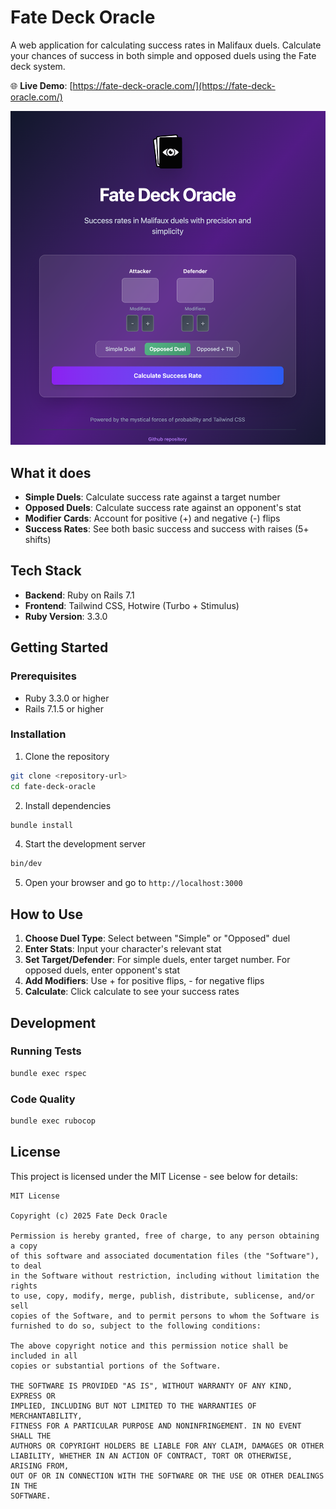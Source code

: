 # Fate Deck Oracle

A web application for calculating success rates in Malifaux duels. Calculate your chances of success in both simple and opposed duels using the Fate deck system.

🌐 **Live Demo**: [https://fate-deck-oracle.com/](https://fate-deck-oracle.com/)

![Fate Deck Oracle Interface](./app/assets/images/screenshot.png)

## What it does

- **Simple Duels**: Calculate success rate against a target number
- **Opposed Duels**: Calculate success rate against an opponent's stat
- **Modifier Cards**: Account for positive (+) and negative (-) flips
- **Success Rates**: See both basic success and success with raises (5+ shifts)

## Tech Stack

- **Backend**: Ruby on Rails 7.1
- **Frontend**: Tailwind CSS, Hotwire (Turbo + Stimulus)
- **Ruby Version**: 3.3.0

## Getting Started

### Prerequisites

- Ruby 3.3.0 or higher
- Rails 7.1.5 or higher

### Installation

1. Clone the repository
```bash
git clone <repository-url>
cd fate-deck-oracle
```

2. Install dependencies
```bash
bundle install
```

4. Start the development server
```bash
bin/dev
```

5. Open your browser and go to `http://localhost:3000`

## How to Use

1. **Choose Duel Type**: Select between "Simple" or "Opposed" duel
2. **Enter Stats**: Input your character's relevant stat
3. **Set Target/Defender**: For simple duels, enter target number. For opposed duels, enter opponent's stat
4. **Add Modifiers**: Use + for positive flips, - for negative flips
5. **Calculate**: Click calculate to see your success rates

## Development

### Running Tests
```bash
bundle exec rspec
```

### Code Quality
```bash
bundle exec rubocop
```

## License

This project is licensed under the MIT License - see below for details:

```
MIT License

Copyright (c) 2025 Fate Deck Oracle

Permission is hereby granted, free of charge, to any person obtaining a copy
of this software and associated documentation files (the "Software"), to deal
in the Software without restriction, including without limitation the rights
to use, copy, modify, merge, publish, distribute, sublicense, and/or sell
copies of the Software, and to permit persons to whom the Software is
furnished to do so, subject to the following conditions:

The above copyright notice and this permission notice shall be included in all
copies or substantial portions of the Software.

THE SOFTWARE IS PROVIDED "AS IS", WITHOUT WARRANTY OF ANY KIND, EXPRESS OR
IMPLIED, INCLUDING BUT NOT LIMITED TO THE WARRANTIES OF MERCHANTABILITY,
FITNESS FOR A PARTICULAR PURPOSE AND NONINFRINGEMENT. IN NO EVENT SHALL THE
AUTHORS OR COPYRIGHT HOLDERS BE LIABLE FOR ANY CLAIM, DAMAGES OR OTHER
LIABILITY, WHETHER IN AN ACTION OF CONTRACT, TORT OR OTHERWISE, ARISING FROM,
OUT OF OR IN CONNECTION WITH THE SOFTWARE OR THE USE OR OTHER DEALINGS IN THE
SOFTWARE.
```
